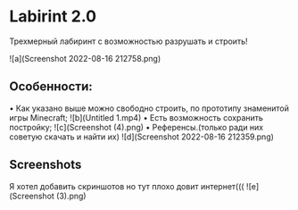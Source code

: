
# Labirint 2.0



Трехмерный лабиринт с возможностью разрушать и строить!


![a](Screenshot 2022-08-16 212758.png)


## Особенности:
• Как указано выше можно свободно строить, по прототипу знаменитой игры Minecraft;
![b](Untitled 1.mp4)
• Есть возможность сохранить постройку;
![c](Screenshot (4).png)
• Референсы.(только ради них советую скачать и найти их)
![d](Screenshot 2022-08-16 212359.png)

## Screenshots
Я хотел добавить скриншотов но тут плохо довит интернет(((
![e](Screenshot (3).png)

